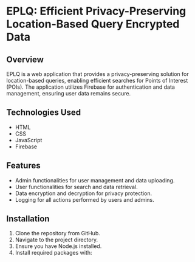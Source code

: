 # EPLQ: Efficient Privacy-Preserving Location-Based Query Encrypted Data

## Overview
EPLQ is a web application that provides a privacy-preserving solution for location-based queries, enabling efficient searches for Points of Interest (POIs). The application utilizes Firebase for authentication and data management, ensuring user data remains secure.

## Technologies Used
- HTML
- CSS
- JavaScript
- Firebase

## Features
- Admin functionalities for user management and data uploading.
- User functionalities for search and data retrieval.
- Data encryption and decryption for privacy protection.
- Logging for all actions performed by users and admins.

## Installation
1. Clone the repository from GitHub.
2. Navigate to the project directory.
3. Ensure you have Node.js installed.
4. Install required packages with:
   